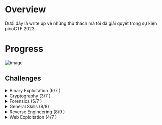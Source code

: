 # Overview
Dưới đây là write up về những thử thách mà tôi đã giải quyết trong sự kiện picoCTF 2023
# Progress

![image](https://user-images.githubusercontent.com/126185640/229730326-dbad58b2-0c9b-4762-b726-fd2b940ade89.png)

## Challenges ##
<details>
  <summary>Binary Exploitation (6/7 )</summary>

* babygame01 (Solved)
* two-sum (Solved)
* babygame02 (Solved)
* hijacking (Solved)
* tic-tac(Solved)
* VNE(Solved)

</details>

<details>
  <summary>Cryptography (3/7 )</summary>

* HideToSee (Solved)
* ReadMyCert (Solved)
* rotation (Solved)


</details>

<details>
  <summary>Forensics (5/7 )</summary>

* hideme (Solved)
* PcapPoisoning (Solved)
* who is it (Solved)
* FindAndOpen (Solved)
* MSB (Solved)


</details>

<details>
  <summary>General Skills (8/8)</summary>

* chrono (Solved)
* money-ware (Solved)
* Permissions (Solved)
* repetitions (Solved)
* useless (Solved)
* Special (Solved)
* Specialer (solved)
* Rule 2023 (solved)
</details>

<details>
  <summary>Reverse Engineering (8/9 )</summary>

* Ready Gladiator 0 (Solved)
* Reverse (Solved)
* Safe Opener 2 (Solved)
* timer (Solved)
* Virtual Machine 0 (solved)
* No way out (solved)
* Ready Gladiator 1 (Solved)
* Ready Gladiator 2 (Solved)

</details>

<details>
  <summary>Web Exploitation (4/7 )</summary>

* findme (Solved)
* MatchTheRegex (Solved)
* SOAP (Solved)
* More SQLi (Solved)


